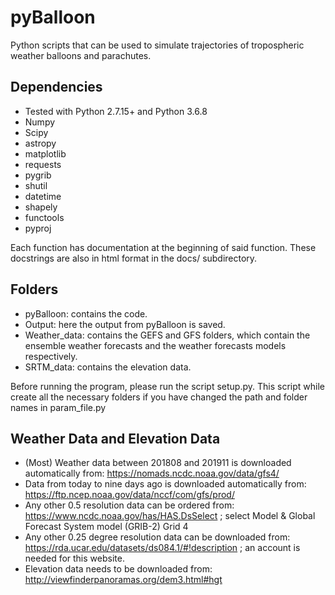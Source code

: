 pyBalloon
=========

Python scripts that can be used to simulate trajectories of tropospheric weather balloons and parachutes.

Dependencies
------------
- Tested with Python 2.7.15+ and Python 3.6.8
- Numpy
- Scipy
- astropy
- matplotlib
- requests
- pygrib
- shutil
- datetime
- shapely
- functools
- pyproj

Each function has documentation at the beginning of said function. These docstrings are also in html format in the docs/ subdirectory.

Folders
------------
- pyBalloon: contains the code. 
- Output: here the output from pyBalloon is saved.
- Weather_data: contains the GEFS and GFS folders, which contain the ensemble weather forecasts and the weather forecasts models respectively.
- SRTM_data: contains the elevation data.

Before running the program, please run the script setup.py.
This script while create all the necessary folders if you have changed the path and folder names in param_file.py

Weather Data and Elevation Data
------------

- (Most) Weather data between 201808 and 201911 is downloaded automatically from: https://nomads.ncdc.noaa.gov/data/gfs4/
- Data from today to nine days ago is downloaded automatically from: https://ftp.ncep.noaa.gov/data/nccf/com/gfs/prod/
- Any other 0.5 resolution data can be ordered from: https://www.ncdc.noaa.gov/has/HAS.DsSelect ; select Model & Global Forecast System model (GRIB-2) Grid 4
- Any other 0.25 degree resolution data can be downloaded from: https://rda.ucar.edu/datasets/ds084.1/#!description ; an account is needed for this website.
- Elevation data needs to be downloaded from: http://viewfinderpanoramas.org/dem3.html#hgt
